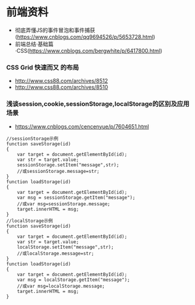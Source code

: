 # 前端资料
- 彻底弄懂JS的事件冒泡和事件捕获(https://www.cnblogs.com/qq9694526/p/5653728.html)
- 前端总结·基础篇·CSS(https://www.cnblogs.com/bergwhite/p/6417800.html)

### CSS Grid 快速而又 的布局
- http://www.css88.com/archives/8512
- http://www.css88.com/archives/8510


### 浅谈session,cookie,sessionStorage,localStorage的区别及应用场景
- https://www.cnblogs.com/cencenyue/p/7604651.html
```
//sessionStorage示例
function saveStorage(id)
{
    var target = document.getElementById(id);
    var str = target.value;
    sessionStorage.setItem("message",str);
    //或sessionStorage.message=str;
}
function loadStorage(id)
{
    var target = document.getElementById(id);
    var msg = sessionStorage.getItem("message");
    //或var msg=sessionStorage.message;
    target.innerHTML = msg;
}
//localStorage示例
function saveStorage(id)
{
    var target = document.getElementById(id);
    var str = target.value;
    localStorage.setItem("message",str);
    //或localStorage.message=str;
}
function loadStorage(id)
{
    var target = document.getElementById(id);
    var msg = localStorage.getItem("message");
    //或var msg=localStorage.message;
    target.innerHTML = msg;
}
```

